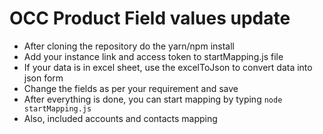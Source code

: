 # OCC Product Field values update

* After cloning the repository do the yarn/npm install
* Add your instance link and access token to startMapping.js file
* If your data is in excel sheet, use the excelToJson to convert data into json form
* Change the fields as per your requirement and save
* After everything is done, you can start mapping by typing `node startMapping.js`
* Also, included accounts and contacts mapping
